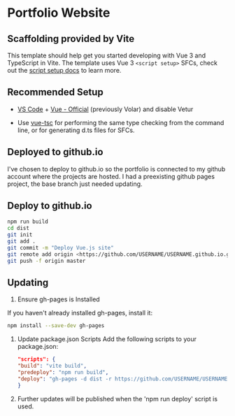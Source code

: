 # Portfolio Website

## Scaffolding provided by Vite

This template should help get you started developing with Vue 3 and TypeScript in Vite. The template uses Vue 3 `<script setup>` SFCs, check out the [script setup docs](https://v3.vuejs.org/api/sfc-script-setup.html#sfc-script-setup) to learn more.

## Recommended Setup

- [VS Code](https://code.visualstudio.com/) + [Vue - Official](https://marketplace.visualstudio.com/items?itemName=Vue.volar) (previously Volar) and disable Vetur

- Use [vue-tsc](https://github.com/vuejs/language-tools/tree/master/packages/tsc) for performing the same type checking from the command line, or for generating d.ts files for SFCs.

## Deployed to github.io

I've chosen to deploy to github.io so the portfolio is connected to my github account where the projects are hosted. I had a preexisting github pages project, the base branch just needed updating.

## Deploy to github.io

```bash
npm run build
cd dist
git init
git add .
git commit -m "Deploy Vue.js site"
git remote add origin <https://github.com/USERNAME/USERNAME.github.io.git>
git push -f origin master
```

## Updating

1. Ensure gh-pages is Installed

If you haven't already installed gh-pages, install it:

```bash
npm install --save-dev gh-pages
```

1. Update package.json Scripts
   Add the following scripts to your package.json:

   ```json
   "scripts": {
   "build": "vite build",
   "predeploy": "npm run build",
   "deploy": "gh-pages -d dist -r https://github.com/USERNAME/USERNAME.github.io.git -b master"  // Change to "main" if your default branch is main
   }
   ```

1. Further updates will be published when the 'npm run deploy' script is used.
